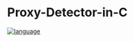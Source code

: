 # Proxy-Detector-in-C
[![language](https://img.shields.io/badge/language-C-239120)](https://learn.microsoft.com/ru-ru/dotnet/csharp/tour-of-csharp/overview)
